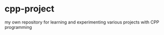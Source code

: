 # cpp-project
my own repository for learning and experimenting various projects with CPP programming
